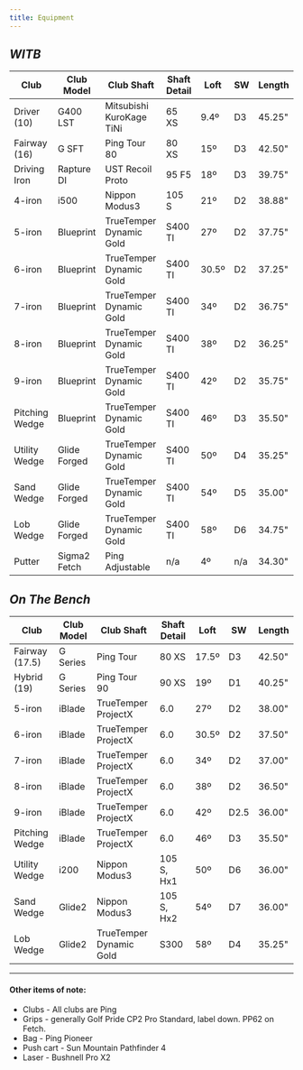 ```yaml
---
title: Equipment
---
```


## _WITB_

| Club           | Club Model   | Club Shaft               | Shaft Detail | Loft | SW  | Length |
| -------------- | ------------ | ------------------------ | ------------ | ---- | --- | ------ |
| Driver (10)    | G400 LST     | Mitsubishi KuroKage TiNi | 65 XS        | 9.4º  | D3  | 45.25" |
| Fairway (16)   | G SFT        | Ping Tour 80             | 80 XS        | 15º  | D3  | 42.50" |
| Driving Iron   | Rapture DI   | UST Recoil Proto         | 95 F5         | 18º  | D3  | 39.75" |
| 4-iron         | i500         | Nippon Modus3            | 105 S        | 21º  | D2  | 38.88" |
| 5-iron         | Blueprint    | TrueTemper Dynamic Gold  | S400 TI      | 27º  | D2  | 37.75" |
| 6-iron         | Blueprint    | TrueTemper Dynamic Gold  | S400 TI      | 30.5º| D2  | 37.25" |
| 7-iron         | Blueprint    | TrueTemper Dynamic Gold  | S400 TI      | 34º  | D2  | 36.75" |
| 8-iron         | Blueprint    | TrueTemper Dynamic Gold  | S400 TI      | 38º  | D2  | 36.25" |
| 9-iron         | Blueprint    | TrueTemper Dynamic Gold  | S400 TI      | 42º  | D2  | 35.75" |
| Pitching Wedge | Blueprint    | TrueTemper Dynamic Gold  | S400 TI      | 46º  | D3  | 35.50" |
| Utility Wedge  | Glide Forged | TrueTemper Dynamic Gold  | S400 TI      | 50º  | D4  | 35.25" |
| Sand Wedge     | Glide Forged | TrueTemper Dynamic Gold  | S400 TI      | 54º  | D5  | 35.00" |
| Lob Wedge      | Glide Forged | TrueTemper Dynamic Gold  | S400 TI      | 58º  | D6  | 34.75" |
| Putter         | Sigma2 Fetch | Ping Adjustable          | n/a          | 4º   | n/a | 34.30" |


## _On The Bench_

| Club           | Club Model   | Club Shaft               | Shaft Detail | Loft | SW  | Length |
| -------------- | ------------ | ------------------------ | ------------ | ---- | --- | ------ |
| Fairway (17.5) | G Series     | Ping Tour                | 80 XS         | 17.5º| D3  | 42.50" |
| Hybrid (19)    | G Series     | Ping Tour 90             | 90 XS        | 19º  | D1  | 40.25" |
| 5-iron         | iBlade       | TrueTemper ProjectX      | 6.0          | 27º  | D2  | 38.00" |
| 6-iron         | iBlade       | TrueTemper ProjectX      | 6.0          | 30.5º| D2  | 37.50" |
| 7-iron         | iBlade       | TrueTemper ProjectX      | 6.0          | 34º  | D2  | 37.00" |
| 8-iron         | iBlade       | TrueTemper ProjectX      | 6.0          | 38º  | D2  | 36.50" |
| 9-iron         | iBlade       | TrueTemper ProjectX      | 6.0          | 42º  | D2.5| 36.00" |
| Pitching Wedge | iBlade       | TrueTemper ProjectX      | 6.0          | 46º  | D3  | 35.50" |
| Utility Wedge  | i200         | Nippon Modus3            | 105 S, Hx1   | 50º  | D6  | 36.00" |
| Sand Wedge     | Glide2       | Nippon Modus3            | 105 S, Hx2   | 54º  | D7  | 36.00" |
| Lob Wedge      | Glide2       | TrueTemper Dynamic Gold  | S300         | 58º  | D4  | 35.25" |


---

#### Other items of note:

* Clubs - All clubs are Ping
* Grips - generally Golf Pride CP2 Pro Standard, label down. PP62 on Fetch.
* Bag - Ping Pioneer
* Push cart - Sun Mountain Pathfinder 4
* Laser - Bushnell Pro X2
